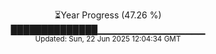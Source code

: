 <p align="center">
⏳Year Progress (47.26 %)<br>
██████████████▁▁▁▁▁▁▁▁▁▁▁▁▁▁▁▁ <br>
<sub>Updated: Sun, 22 Jun 2025 12:04:34 GMT</sub>
</p>

